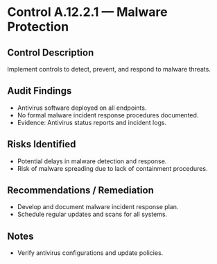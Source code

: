 # Control A.12.2.1 — Malware Protection

## Control Description
Implement controls to detect, prevent, and respond to malware threats.

## Audit Findings
- Antivirus software deployed on all endpoints.
- No formal malware incident response procedures documented.
- Evidence: Antivirus status reports and incident logs.

## Risks Identified
- Potential delays in malware detection and response.
- Risk of malware spreading due to lack of containment procedures.

## Recommendations / Remediation
- Develop and document malware incident response plan.
- Schedule regular updates and scans for all systems.

## Notes
- Verify antivirus configurations and update policies.

